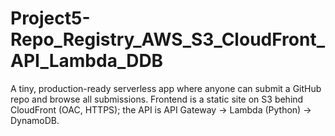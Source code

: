 # Project5-Repo_Registry_AWS_S3_CloudFront_API_Lambda_DDB
A tiny, production-ready serverless app where anyone can submit a GitHub repo and browse all submissions. Frontend is a static site on S3 behind CloudFront (OAC, HTTPS); the API is API Gateway → Lambda (Python) → DynamoDB.
